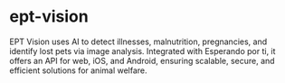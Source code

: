 # ept-vision
EPT Vision uses AI to detect illnesses, malnutrition, pregnancies, and identify lost pets via image analysis. Integrated with Esperando por ti, it offers an API for web, iOS, and Android, ensuring scalable, secure, and efficient solutions for animal welfare.
